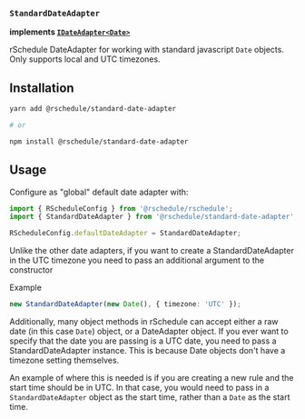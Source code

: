 ### `StandardDateAdapter`

**implements [`IDateAdapter<Date>`](../#IDateAdapter-Interface)**

rSchedule DateAdapter for working with standard javascript `Date` objects. Only supports local and UTC timezones.

## Installation

```bash
yarn add @rschedule/standard-date-adapter

# or

npm install @rschedule/standard-date-adapter
```

## Usage

Configure as "global" default date adapter with:

```typescript
import { RScheduleConfig } from '@rschedule/rschedule';
import { StandardDateAdapter } from '@rschedule/standard-date-adapter';

RScheduleConfig.defaultDateAdapter = StandardDateAdapter;
```

Unlike the other date adapters, if you want to create a StandardDateAdapter in the UTC timezone you need to pass an additional argument to the constructor

Example

```typescript
new StandardDateAdapter(new Date(), { timezone: 'UTC' });
```

Additionally, many object methods in rSchedule can accept either a raw date (in this case `Date`) object, or a DateAdapter object. If you ever want to specify that the date you are passing is a UTC date, you need to pass a StandardDateAdapter instance. This is because Date objects don't have a timezone setting themselves.

An example of where this is needed is if you are creating a new rule and the start time should be in UTC. In that case, you would need to pass in a `StandardDateAdapter` object as the start time, rather than a `Date` as the start time.
